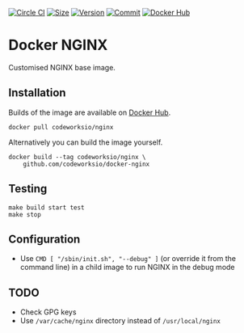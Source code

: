 [![Circle CI](https://circleci.com/gh/codeworksio/docker-nginx.svg?style=shield "CircleCI")](https://circleci.com/gh/codeworksio/docker-nginx)&nbsp;[![Size](https://images.microbadger.com/badges/image/codeworksio/nginx.svg)](http://microbadger.com/images/codeworksio/nginx)&nbsp;[![Version](https://images.microbadger.com/badges/version/codeworksio/nginx.svg)](http://microbadger.com/images/codeworksio/nginx)&nbsp;[![Commit](https://images.microbadger.com/badges/commit/codeworksio/nginx.svg)](http://microbadger.com/images/codeworksio/nginx)&nbsp;[![Docker Hub](https://img.shields.io/docker/pulls/codeworksio/nginx.svg)](https://hub.docker.com/r/codeworksio/nginx/)

Docker NGINX
============

Customised NGINX base image.

Installation
------------

Builds of the image are available on [Docker Hub](https://hub.docker.com/r/codeworksio/nginx/).

    docker pull codeworksio/nginx

Alternatively you can build the image yourself.

    docker build --tag codeworksio/nginx \
        github.com/codeworksio/docker-nginx

Testing
-------

    make build start test
    make stop

Configuration
-------------

* Use `CMD [ "/sbin/init.sh", "--debug" ]` (or override it from the command line) in a child image to run NGINX in the debug mode

TODO
----

* Check GPG keys
* Use `/var/cache/nginx` directory instead of `/usr/local/nginx`
